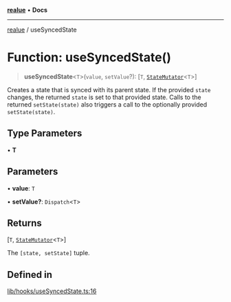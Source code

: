[**realue**](../README.md) • **Docs**

***

[realue](../README.md) / useSyncedState

# Function: useSyncedState()

> **useSyncedState**\<`T`\>(`value`, `setValue`?): [`T`, [`StateMutator`](../type-aliases/StateMutator.md)\<`T`\>]

Creates a state that is synced with its parent state.
If the provided `state` changes, the returned `state` is set to that provided state.
Calls to the returned `setState(state)` also triggers a call to the optionally provided `setState(state)`.

## Type Parameters

• **T**

## Parameters

• **value**: `T`

• **setValue?**: `Dispatch`\<`T`\>

## Returns

[`T`, [`StateMutator`](../type-aliases/StateMutator.md)\<`T`\>]

The `[state, setState]` tuple.

## Defined in

[lib/hooks/useSyncedState.ts:16](https://github.com/nevoland/realue/blob/61d16d842d4c11bef8dfade29a565911353a8f17/lib/hooks/useSyncedState.ts#L16)
